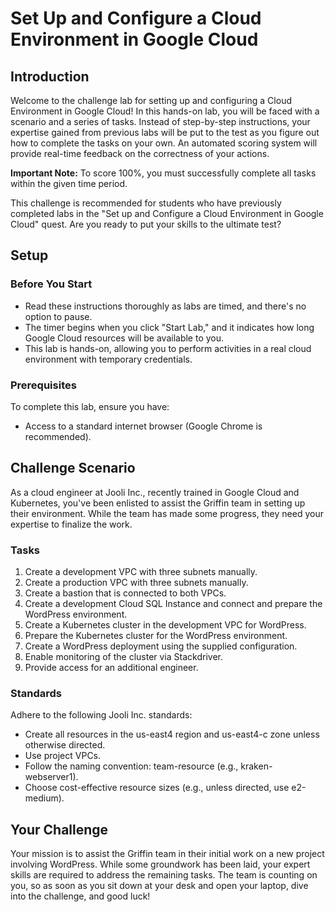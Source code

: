 # Set Up and Configure a Cloud Environment in Google Cloud

## Introduction

Welcome to the challenge lab for setting up and configuring a Cloud Environment in Google Cloud! In this hands-on lab, you will be faced with a scenario and a series of tasks. Instead of step-by-step instructions, your expertise gained from previous labs will be put to the test as you figure out how to complete the tasks on your own. An automated scoring system will provide real-time feedback on the correctness of your actions.

**Important Note:** To score 100%, you must successfully complete all tasks within the given time period.

This challenge is recommended for students who have previously completed labs in the "Set up and Configure a Cloud Environment in Google Cloud" quest. Are you ready to put your skills to the ultimate test?

## Setup

### Before You Start
- Read these instructions thoroughly as labs are timed, and there's no option to pause.
- The timer begins when you click "Start Lab," and it indicates how long Google Cloud resources will be available to you.
- This lab is hands-on, allowing you to perform activities in a real cloud environment with temporary credentials.

### Prerequisites
To complete this lab, ensure you have:
- Access to a standard internet browser (Google Chrome is recommended).

## Challenge Scenario

As a cloud engineer at Jooli Inc., recently trained in Google Cloud and Kubernetes, you've been enlisted to assist the Griffin team in setting up their environment. While the team has made some progress, they need your expertise to finalize the work.

### Tasks

1. Create a development VPC with three subnets manually.
2. Create a production VPC with three subnets manually.
3. Create a bastion that is connected to both VPCs.
4. Create a development Cloud SQL Instance and connect and prepare the WordPress environment.
5. Create a Kubernetes cluster in the development VPC for WordPress.
6. Prepare the Kubernetes cluster for the WordPress environment.
7. Create a WordPress deployment using the supplied configuration.
8. Enable monitoring of the cluster via Stackdriver.
9. Provide access for an additional engineer.

### Standards

Adhere to the following Jooli Inc. standards:
- Create all resources in the us-east4 region and us-east4-c zone unless otherwise directed.
- Use project VPCs.
- Follow the naming convention: team-resource (e.g., kraken-webserver1).
- Choose cost-effective resource sizes (e.g., unless directed, use e2-medium).

## Your Challenge

Your mission is to assist the Griffin team in their initial work on a new project involving WordPress. While some groundwork has been laid, your expert skills are required to address the remaining tasks. The team is counting on you, so as soon as you sit down at your desk and open your laptop, dive into the challenge, and good luck!